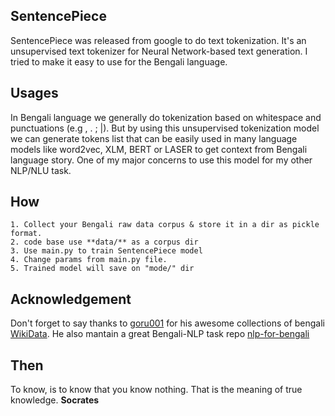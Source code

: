 ## SentencePiece
SentencePiece was released from google to do text tokenization. It's an unsupervised text tokenizer for Neural Network-based text generation. I tried to make it easy to use for the Bengali language. 

## Usages
In Bengali language we generally do tokenization based on whitespace and punctuations (e.g , . ; |). But by using this unsupervised tokenization model we can generate tokens list that can be easily used in many language models like word2vec, XLM, BERT or LASER to get context from Bengali language story. One of my major concerns to use this model for my other NLP/NLU task. 

## How
    1. Collect your Bengali raw data corpus & store it in a dir as pickle format.
    2. code base use **data/** as a corpus dir
    3. Use main.py to train SentencePiece model
    4. Change params from main.py file.
    5. Trained model will save on "mode/" dir
    
## Acknowledgement
Don't forget to say thanks to [goru001](https://github.com/goru001) for his awesome collections of bengali [WikiData](https://drive.google.com/drive/folders/1GC76qIGbly4sKX9XsUP_OtsI80nJ6lQ4). He also mantain a great Bengali-NLP task repo [nlp-for-bengali](https://github.com/goru001/nlp-for-bengali)

## Then
To know, is to know that you know nothing.
That is the meaning of true knowledge.
**Socrates**